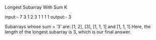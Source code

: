 Longest Subarray With Sum K

input:-
7 3
1 2 3 1 1 1 1
output:-
3

Subarrays whose sum = ‘3’ are:
[1, 2], [3], [1, 1, 1] and [1, 1, 1]
Here, the length of the longest subarray is 3, which is our final answer.
